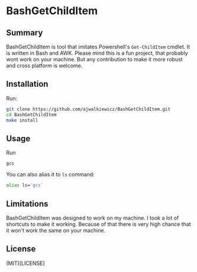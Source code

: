 # BashGetChildItem

## Summary

BashGetChildItem is tool that imitates Powershell's `Get-ChildItem` cmdlet. It is written in Bash and AWK.
Please mind this is a fun project, that probably wont work on your machine. But any contribution to make
it more robust and cross platform is welcome.

## Installation

Run:

```bash
git clone https://github.com/ajwalkiewicz/BashGetChildItem.git
cd BashGetChildItem
make install
```

## Usage

Run
```
gcs
```

You can also alias it to `ls` command:

```bash
alias ls='gcs`
```

## Limitations

BashGetChildItem was designed to work on my machine. I took a lot of shortcuts to make it working. 
Because of that there is very high chance that it won't work the same on your machine.

## License

(MIT)[LICENSE]

